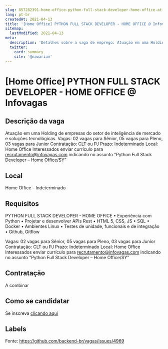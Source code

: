 ```yaml
---
slug: 857282391-home-office-python-full-stack-developer-home-office-at-infovagas
lang: pt-br
createdAt: 2021-04-13
title: '[Home Office] PYTHON FULL STACK DEVELOPER - HOME OFFICE @ Infovagas - Vaga de Emprego'
sitemap:
  lastModified: 2021-04-13
meta:
  description: 'Detalhes sobre a vaga de emprego: Atuação em uma Holding de empresas do setor de inteligência de mercado e soluções tecnológicas. Vagas: 02 vagas para Sênior, 05 vagas para Pleno, 03 vagas para Junior Contratação: CLT ou PJ Prazo: Indeterminado Local: Home Office Interessados enviar currículo para recrutamento@infovagas.com indicando no assunto “Python Full Stack Developer – Home Office/SY”'
  twitter:
    card: summary
    site: '@nawarian'
---
```


# [Home Office] PYTHON FULL STACK DEVELOPER - HOME OFFICE @ Infovagas

## Descrição da vaga

Atuação em  uma Holding de empresas do setor de inteligência de mercado e soluções tecnológicas.
Vagas: 02 vagas para Sênior,  05 vagas para Pleno, 03 vagas para Junior
Contratação: CLT ou PJ 
Prazo: Indeterminado 
Local: Home Office
Interessados enviar currículo para recrutamento@infovagas.com indicando no assunto “Python Full Stack Developer – Home Office/SY”

## Local

Home Office - Indeterminado

## Requisitos

PYTHON FULL STACK DEVELOPER - HOME OFFICE
•  Experiência com Python
•  Projetar e desenvolver APIs Rest
•  HTML 5, CSS, JS
•  SQL
•  Docker
•  Ambientes Linux
•  Testes de unidade, funcionais e de integração
• Github, Gitflow

Vagas: 02 vagas para Sênior,  05 vagas para Pleno, 03 vagas para Junior
Contratação: CLT ou PJ 
Prazo: Indeterminado 
Local: Home Office
Interessados enviar currículo para recrutamento@infovagas.com indicando no assunto “Python Full Stack Developer – Home Office/SY”

## Contratação

A combinar

## Como se candidatar

Se inscreva [clicando aqui](https://www.pyjobs.com.br/job/2442)

## Labels



Fonte: https://github.com/backend-br/vagas/issues/4969